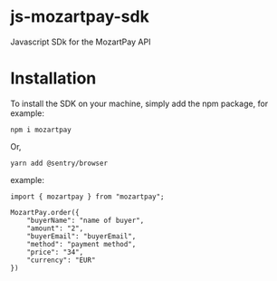 # js-mozartpay-sdk
Javascript SDk for the MozartPay API


# Installation

To install the SDK on your machine, simply add the npm package, for example:

`npm i mozartpay`

Or,

`yarn add @sentry/browser`

example:

``` 
import { mozartpay } from "mozartpay";

MozartPay.order({
    "buyerName": "name of buyer",
    "amount": "2",
    "buyerEmail": "buyerEmail",
    "method": "payment method",
    "price": "34",
    "currency": "EUR"
})
```
